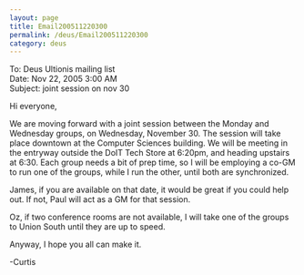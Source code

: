 ```yaml
---
layout: page
title: Email200511220300
permalink: /deus/Email200511220300
category: deus
---
```

To: Deus Ultionis mailing list
<br>Date: Nov 22, 2005 3:00 AM
<br>Subject: joint session on nov 30

Hi everyone,

We are moving forward with a joint session between the Monday and Wednesday groups, on Wednesday, November 30. The session will take place downtown at the Computer Sciences building. We will be meeting in the entryway outside the DoIT Tech Store at 6:20pm, and heading upstairs at 6:30. Each group needs a bit of prep time, so I will be employing a co-GM to run one of the groups, while I run the other, until both are synchronized.

James, if you are available on that date, it would be great if you could help out. If not, Paul will act as a GM for that session.

Oz, if two conference rooms are not available, I will take one of the groups to Union South until they are up to speed.

Anyway, I hope you all can make it.

-Curtis
